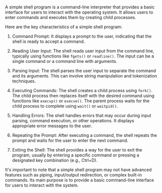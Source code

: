 A simple shell program is a command-line interpreter that provides a basic interface for users to interact with the operating system. It allows users to enter commands and executes them by creating child processes.

Here are the key characteristics of a simple shell program:

1. Command Prompt: It displays a prompt to the user, indicating that the shell is ready to accept a command.

2. Reading User Input: The shell reads user input from the command line, typically using functions like `fgets()` or `readline()`. The input can be a single command or a command line with arguments.

3. Parsing Input: The shell parses the user input to separate the command and its arguments. This can involve string manipulation and tokenization techniques.

4. Executing Commands: The shell creates a child process using `fork()`. The child process then replaces itself with the desired command using functions like `execvp()` or `execve()`. The parent process waits for the child process to complete using `wait()` or `waitpid()`.

5. Handling Errors: The shell handles errors that may occur during input parsing, command execution, or other operations. It displays appropriate error messages to the user.

6. Repeating the Prompt: After executing a command, the shell repeats the prompt and waits for the user to enter the next command.

7. Exiting the Shell: The shell provides a way for the user to exit the program, usually by entering a specific command or pressing a designated key combination (e.g., Ctrl+D).

It's important to note that a simple shell program may not have advanced features such as piping, input/output redirection, or complex built-in commands. Its main purpose is to provide a basic command-line interface for users to interact with the system.
